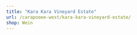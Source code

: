 ```yaml
---
title: "Kara Kara Vineyard Estate"
url: /carapooee-west/kara-kara-vineyard-estate/
shop: Wein
---
```

